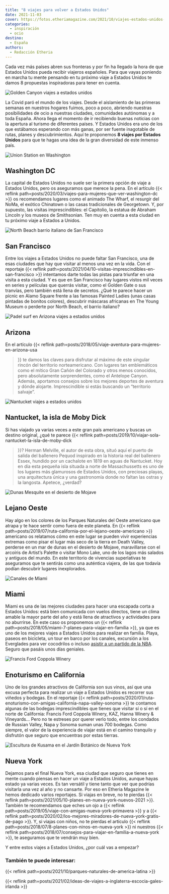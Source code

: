 ```yaml
---
title: "8 viajes para volver a Estados Unidos"
date: 2021-11-03
cover: https://fotos.etheriamagazine.com/2021/10/viajes-estados-unidos-golden-canyon.jpg
categories: 
  - inspiración
  - ocio
destino: 
  - España
authors: 
  - Redacción Etheria
---
```


Cada vez más países abren sus fronteras y por fin ha llegado la hora de que Estados Unidos pueda recibir viajeros españoles. Para que vayas poniendo en marcha tu mente pensando en tu próximo viaje a Estados Unidos te damos 8 propuestas inspiradoras para tener en cuenta.

![Golden Canyon viajes a estados unidos](https://fotos.etheriamagazine.com/2021/10/viajes-estados-unidos-golden-canyon.jpg "Golden Canyon.")

La Covid paró el mundo de los viajes. Desde el aislamiento de las primeras semanas en 
nuestros hogares fuimos, poco a poco, abriendo nuestras posibilidades de ocio a nuestras 
ciudades, comunidades autónomas y a toda España. Ahora llega el momento de ir recibiendo 
buenas noticias con la apertura al turismo de diferentes países. Y Estados Unidos era 
uno de los que estábamos esperando con más ganas, por ser fuente inagotable de rutas, 
planes y descubrimientos. Aquí te proponemos **8 viajes por Estados Unidos** para que te 
hagas una idea de la gran diversidad de este inmenso país. 

![Union Station en Washington](https://fotos.etheriamagazine.com/2021/10/viajes-estados-unidos-whasington-noma-union-station.jpg "Union Station, en Washington. © Kris Ubach")

## Washington DC

La capital de Estados Unidos no suele ser la primera opción de viaje a Estados Unidos, 
pero os aseguramos que merece la pena. En el artículo {{< reflink 
path=posts/2020/03/viajes-para-mujeres-que-ver-washington-dc >}} os recomendamos lugares 
como el animado The Wharf, el resurgir del NoMa, el exótico Chinatown o las casas 
tradicionales de Georgetown. Y, por supuesto, las visitas imprescindibles: el Capitolio, 
la estatua de Abraham Lincoln y los museos de Smithsonian. Ten muy en cuenta a esta 
ciudad en tu próximo viaje a Estados a Unidos. 

![North Beach barrio italiano de San Francisco](https://fotos.etheriamagazine.com/2021/10/viajes-estados-unidos-North-Beach-san-francisco.jpg "North Beach, el barrio italiano de San Francisco. © 2010 Scott Chernis Ph.")

## San Francisco

Entre los viajes a Estados Unidos no puede faltar San Francisco, una de esas ciudades 
que hay que visitar al menos una vez en la vida. Con el reportaje {{< reflink 
path=posts/2021/04/10-visitas-imprescindibles-en-san-francisco >}} intentamos darte 
todas las pistas para triunfar en una visita a esta ciudad. Y es que en San Francisco 
hay lugares vistos mil veces en series y películas que querrás visitar, como el Golden 
Gate o sus tranvías, pero también está llena de secretos. ¿Qué te parece hacer un pícnic 
en Alamo Square frente a las famosas Painted Ladies (unas casas pintadas de bonitos 
colores), descubrir máscaras africanas en The Young Museum o perderte por North Beach, 
el barrio italiano? 

![Padel surf en Arizona viajes a estados unidos](https://fotos.etheriamagazine.com/2021/10/viajes-estados-unidos-arizona-padel-surf.jpg "Padel surf en Arizona. © Kris Ubach")

## Arizona

En el artículo {{< reflink path=posts/2018/05/viaje-aventura-para-mujeres-en-arizona-usa 
>}} te damos las claves para disfrutar al máximo de este singular rincón del territorio 
norteamericano. Con lugares tan emblemáticos como el mítico Gran Cañón del Colorado y 
otros menos conocidos, pero absolutamente sorprendentes, como el Antelope Canyon. 
Además, aportamos consejos sobre los mejores deportes de aventura y dónde alojarte. 
Imprescindible si estás buscando un “territorio salvaje”. 

![Nantucket viajes a estados unidos](https://fotos.etheriamagazine.com/2021/10/viajes-estados-unidos-Nantucket.jpg "Nantucket.")

## Nantucket, la isla de Moby Dick

Si has viajado ya varias veces a este gran país americano y buscas un destino original, 
¿qué te parece {{< reflink path=posts/2019/10/viajar-sola-nantucket-la-isla-de-moby-dick 
>}}? Herman Melville, el autor de esta obra, situó aquí el puerto de salida del 
ballenero Pequod inspirado en la historia real del ballenero Essex, hundido por un 
cachalote en 1819 en aguas de Nantucket. Hoy en día esta pequeña isla situada a norte de 
Massachussetts es uno de los lugares más glamurosos de Estados Unidos, con preciosas 
playas, una arquitectura única y una gastronomía donde no faltan las ostras y la 
langosta. Apetece, ¿verdad? 

![Dunas Mesquite en el desierto de Mojave](https://fotos.etheriamagazine.com/2021/10/Viajes-estados-unidos-dunas-mesquite.jpg "Dunas Mesquite en el desierto de Mojave.")

## Lejano Oeste

Hay algo en los colores de los Parques Naturales del Oeste americano que atrapa y te 
hace sentir como fuera de este planeta. En {{< reflink 
path=posts/2019/07/ruta-california-por-el-lejano-oeste-americano >}} americano os 
relatamos cómo en este lugar se pueden vivir experiencias extremas como pisar el lugar 
más seco de la tierra en Death Valley, perderse en un mar de dunas en el desierto de 
Mojave, maravillarse con el arcoíris de Artist’s Palette o visitar Mono Lake, uno de los 
lagos más salados y antiguos del mundo. En este territorio de vivencias superlativas te 
aseguramos que te sentirás como una auténtica viajera, de las que todavía podían 
descubrir lugares inexplorados. 

![Canales de Miami](https://fotos.etheriamagazine.com/2021/10/viajes-estados-unidos-miami-paseo-canales.jpg "Canales de Miami.")

## Miami

Miami es una de las mejores ciudades para hacer una escapada corta a Estados Unidos: 
está bien comunicada con vuelos directos, tiene un clima amable la mayor parte del año y 
está llena de atractivos y actividades para no aburrirse. En este caso os proponemos un 
{{< reflink path=posts/2018/05/miami-7-planes-para-viajar-en-familia >}}, ya que es uno 
de los mejores viajes a Estados Unidos para realizar en familia. Playa, paseos en 
bicicleta, un tour en barco por los canales, excursión a los Everglades para ver 
cocodrilos o incluso [asistir a un partido de la 
NBA](https://www.nba.com/heat/tickets/miami-heat-tickets). Seguro que pasáis unos días 
geniales. 

![Francis Ford Coppola Winery](https://fotos.etheriamagazine.com/2021/10/viajes-estados-unidos-Francis-Ford-Coppola-Winery.jpg "Francis Ford Coppola Winery. © P. Grifol")

## Enoturismo en California

Uno de los grandes atractivos de California son sus vinos, así que una excusa perfecta 
para realizar un viaje a Estados Unidos es recorrer sus viñedos y bodegas. En el 
reportaje {{< reflink 
path=posts/2020/01/ruta-enoturismo-con-amigas-california-napa-valley-sonoma >}} te 
contamos algunas de las bodegas imprescindibles que tienes que visitar sí o sí en el 
norte de California: Francis Ford Coppola Winery, KAZ, Hanna Winery & Vineyards… Pero no 
te estreses por querer verlo todo, entre los condados de Russian Valley, Napa y Sonoma 
suman unas 700 bodegas. Como siempre, el valor de la experiencia de viajar está en el 
camino tranquilo y disfrutón que seguro que encuentras por estas tierras. 

![Escultura de Kusama en el Jardín Botánico de Nueva York](https://fotos.etheriamagazine.com/2021/10/viajes-estados-unidos-jardin-botanico-nueva-york-Kusama-Dancing-Pumpkin.jpg "Escultura de Kusama en el Jardín Botánico de Nueva York. © Robert Benson")

## Nueva York

Dejamos para el final Nueva York, esa ciudad que seguro que tienes en mente cuando 
piensas en hacer un viaje a Estados Unidos, aunque hayas estado ya varias veces. Es tan 
versátil y tiene tanto que ver que podrías visitarla una vez al año y no cansarte. Por 
eso en Etheria Magazine le hemos dedicado varios reportajes. Si viajas en breve, no te 
pierdas {{< reflink path=posts/2021/05/10-planes-en-nueva-york-nuevos-2021 >}}. También 
te recomendamos que eches un ojo a {{< reflink 
path=posts/2019/05/viaje-con-amigas-nueva-york-primavera >}} y a {{< reflink 
path=posts/2020/02/los-mejores-miradores-de-nueva-york-gratis-de-pago >}}. Y, si viajas 
con niños, no te pierdas el artículo {{< reflink 
path=posts/2018/07/8-planes-con-ninos-en-nueva-york >}} ni nuestros {{< reflink 
path=posts/2018/07/consejos-para-viajar-en-familia-a-nueva-york >}}, te aseguramos que 
te vendrán muy bien. 

Y entre estos viajes a Estados Unidos, ¿por cuál vas a empezar? 

### También te puede interesar:

{{< reflink path=posts/2021/10/parques-naturales-de-america-latina >}} 

{{< reflink path=posts/2021/02/ideas-de-viajes-a-inglaterra-escocia-gales-irlanda >}}
